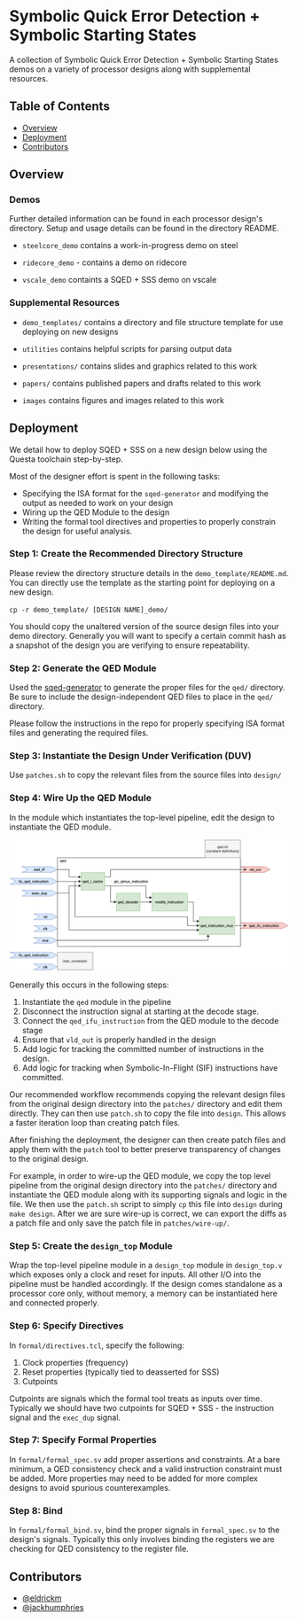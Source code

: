 # Symbolic Quick Error Detection + Symbolic Starting States

A collection of Symbolic Quick Error Detection + Symbolic Starting States
demos on a variety of processor designs along with supplemental resources.

## Table of Contents

- [Overview](#overview)
- [Deployment](#deployment)
- [Contributors](#contributors)


## Overview

### Demos

Further detailed information can be found in each processor design's directory.
Setup and usage details can be found in the directory README.

- `steelcore_demo` contains a work-in-progress demo on steel

- `ridecore_demo` - contains a demo on ridecore

- `vscale_demo` containts a SQED + SSS demo on vscale

### Supplemental Resources

- `demo_templates/` contains a directory and file structure template for use
   deploying on new designs

- `utilities` contains helpful scripts for parsing output data

- `presentations/` contains slides and graphics related to this work

- `papers/` contains published papers and drafts related to this work

- `images` contains figures and images related to this work


## Deployment

We detail how to deploy SQED + SSS on a new design below using the Questa
toolchain step-by-step.

Most of the designer effort is spent in the following tasks:
- Specifying the ISA format for the `sqed-generator` and modifying the output
  as needed to work on your design
- Wiring up the QED Module to the design
- Writing the formal tool directives and properties to properly constrain
  the design for useful analysis.

### Step 1: Create the Recommended Directory Structure
Please review the directory structure details in the `demo_template/README.md`.
You can directly use the template as the starting point for deploying on a new
design.

`cp -r demo_template/ [DESIGN NAME]_demo/`

You should copy the unaltered version of the source design files into your
demo directory. Generally you will want to specify a certain commit hash
as a snapshot of the design you are verifying to ensure repeatability.

### Step 2: Generate the QED Module
Used the [sqed-generator](https://github.com/upscale-project/sqed-generator)
to generate the proper files for the `qed/` directory. Be sure to include
the design-independent QED files to place in the `qed/` directory.

Please follow the instructions in the repo for properly specifying ISA
format files and generating the required files.

### Step 3: Instantiate the Design Under Verification (DUV)
Use `patches.sh` to copy the relevant files from the source files into
`design/`

### Step 4: Wire Up the QED Module
In the module which instantiates the top-level pipeline, edit the design
to instantiate the QED module.

![QED Module Block Diagram](images/qed_module_diagram.png)

Generally this occurs in the following steps:

1. Instantiate the `qed` module in the pipeline
2. Disconnect the instruction signal at starting at the decode stage.
3. Connect the `qed_ifu_instruction` from the QED module to the decode stage
4. Ensure that `vld_out` is properly handled in the design
5. Add logic for tracking the committed number of instructions in the design.
6. Add logic for tracking when Symbolic-In-Flight (SIF) instructions have
   committed.

Our recommended workflow recommends copying the relevant design files from the
original design directory into the `patches/` directory and edit them directly.
They can then use `patch.sh` to copy the file into `design`.
This allows a faster iteration loop than creating patch files.

After finishing the deployment, the designer can then create patch files
and apply them with the `patch` tool to better preserve transparency of
changes to the original design.

For example, in order to wire-up the QED module, we copy the top level pipeline
from the original design directory into the `patches/` directory and
instantiate the QED module along with its supporting signals and logic in the
file. We then use the `patch.sh` script to simply `cp` this file into `design`
during `make design`. After we are sure wire-up is correct, we can export
the diffs as a patch file and only save the patch file in `patches/wire-up/`.

### Step 5: Create the `design_top` Module
Wrap the top-level pipeline module in a `design_top` module in `design_top.v`
which exposes only a clock and reset for inputs. All other I/O into the
pipeline must be handled accordingly. If the design comes standalone as a
processor core only, without memory, a memory can be instantiated here and
connected properly.

### Step 6: Specify Directives
In `formal/directives.tcl`, specify the following:

1. Clock properties (frequency)
2. Reset properties (typically tied to deasserted for SSS)
3. Cutpoints

Cutpoints are signals which the formal tool treats as inputs over time.
Typically we should have two cutpoints for SQED + SSS - 
the instruction signal and the `exec_dup` signal.

### Step 7: Specify Formal Properties
In `formal/formal_spec.sv` add proper assertions and constraints.
At a bare minimum, a QED consistency check and a valid instruction constraint
must be added. More properties may need to be added for more complex designs
to avoid spurious counterexamples.

### Step 8: Bind 
In `formal/formal_bind.sv`, bind the proper signals in `formal_spec.sv`
to the design's signals. Typically this only involves binding the registers we
are checking for QED consistency to the register file.

## Contributors

- [@eldrickm](https://github.com/eldrickm)
- [@jackhumphries](https://github.com/jackhumphries)
